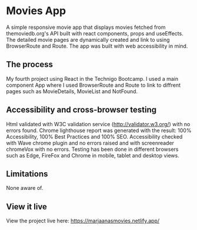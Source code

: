 # Movies App
A simple responsive movie app that displays movies fetched from themoviedb.org's API built with react components, props and useEffects. The detailed movie pages are dynamically created and link to using BrowserRoute and Route. The app was built with web accessibility in mind.

## The process
 My fourth project using React in the Technigo Bootcamp. I used a main component App where I used BrowserRoute and Route to link to diffrent pages such as MovieDetails, MovieList and NotFound. 

## Accessibility and cross-browser testing 

Html validated with W3C validation service (http://validator.w3.org/) with no errors found.
Chrome lighthouse report was generated with the result: 100% Accessibility, 100% Best Practices and 100% SEO. 
Accessibility checked with Wave chrome plugin and no errors raised and with screenreader chromeVox with no errors.
Testing has been done in different browsers such as Edge, FireFox and Chrome in mobile, tablet and desktop views.

## Limitations

None aware of. 

## View it live

View the project live here: https://marjaanasmovies.netlify.app/
